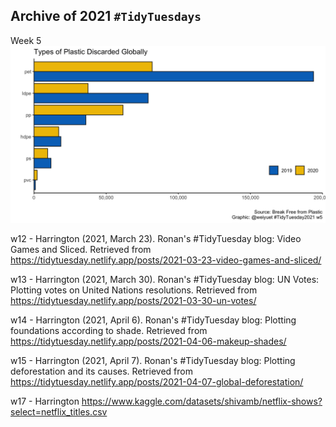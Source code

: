 ## Archive of 2021 `#TidyTuesdays`

Week 5
![](https://github.com/weiyuet/tidy-tuesday/blob/main/2021/w5/types-of-plastic-discarded.png)

w12 - Harrington (2021, March 23). Ronan's #TidyTuesday blog: Video Games and Sliced. Retrieved from https://tidytuesday.netlify.app/posts/2021-03-23-video-games-and-sliced/

w13 - Harrington (2021, March 30). Ronan's #TidyTuesday blog: UN Votes: Plotting votes on United Nations resolutions. Retrieved from https://tidytuesday.netlify.app/posts/2021-03-30-un-votes/

w14 - Harrington (2021, April 6). Ronan's #TidyTuesday blog: Plotting foundations according to shade. Retrieved from https://tidytuesday.netlify.app/posts/2021-04-06-makeup-shades/

w15 - Harrington (2021, April 7). Ronan's #TidyTuesday blog: Plotting deforestation and its causes. Retrieved from https://tidytuesday.netlify.app/posts/2021-04-07-global-deforestation/

w17 - Harrington https://www.kaggle.com/datasets/shivamb/netflix-shows?select=netflix_titles.csv